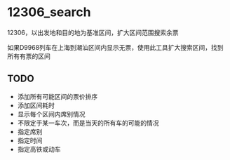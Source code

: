 # 12306_search
12306，以出发地和目的地为基准区间，扩大区间范围搜索余票

如果D9968列车在上海到潮汕区间内显示无票，使用此工具扩大搜索区间，找到所有有票的区间

## TODO
+ 添加所有可能区间的票价排序
+ 添加区间耗时
+ 显示每个区间内席别情况
+ 不限定于某一车次，而是当天的所有车的可能的情况
+ 指定席别
+ 指定时间
+ 指定高铁或动车
